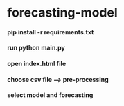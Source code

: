 # forecasting-model

#### pip install -r requirements.txt

#### run python main.py

#### open index.html file

#### choose csv file --> pre-processing

#### select model and forecasting
